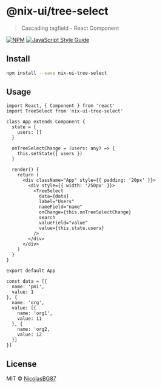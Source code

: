 # @nix-ui/tree-select

> Cascading tagfield - React Component

[![NPM](https://img.shields.io/npm/v/nix-ui-tree-select.svg)](https://www.npmjs.com/package/nix-ui-tree-select) [![JavaScript Style Guide](https://img.shields.io/badge/code_style-standard-brightgreen.svg)](https://standardjs.com)

## Install

```bash
npm install --save nix-ui-tree-select
```

## Usage

```tsx
import React, { Component } from 'react'
import TreeSelect from 'nix-ui-tree-select'

class App extends Component {
  state = {
    users: []
  }

  onTreeSelectChange = (users: any) => {
    this.setState({ users })
  }

  render() {
    return (
      <div className="App" style={{ padding: '20px' }}>
        <div style={{ width: '250px' }}>
          <TreeSelect
            data={data}
            label="Users"
            nameField="name"
            onChange={this.onTreeSelectChange}
            search
            valueField="value"
            value={this.state.users}
          />
        </div>
      </div>
    )
  }
}

export default App

const data = [{
  name: 'pm1',
  value: 1
}, {
  name: 'org',
  value: [{
    name: 'org1',
    value: 11
  }, {
    name: 'org2,
    value: 12
  }]
}]

```

## License

MIT © [NicolasBG87](https://github.com/NicolasBG87)
